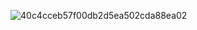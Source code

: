 ![40c4cceb57f00db2d5ea502cda88ea02](https://github.com/user-attachments/assets/dd6b4633-1dbd-465c-9c39-0fccc79d069c)

